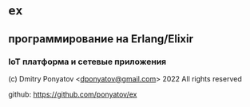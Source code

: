 #  `ex`
##  программирование на Erlang/Elixir
### IoT платформа и сетевые приложения

(c) Dmitry Ponyatov <<dponyatov@gmail.com>> 2022 All rights reserved

github: https://github.com/ponyatov/ex
